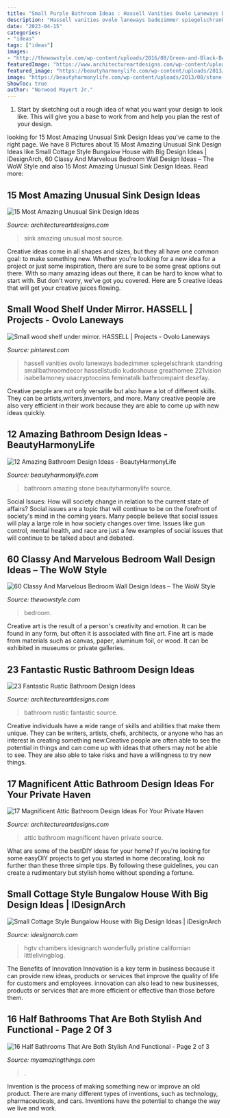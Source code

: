 ```yaml
---
title: "Small Purple Bathroom Ideas : Hassell Vanities Ovolo Laneways Badezimmer Spiegelschrank Standring Smallbathroomdecor Hassellstudio Kudoshouse Greathomee 221vision Isabellamoney Usacryptocoins Feminatalk Bathroompaint Desefay"
description: "Hassell vanities ovolo laneways badezimmer spiegelschrank standring smallbathroomdecor hassellstudio kudoshouse greathomee 221vision isabellamoney usacryptocoins feminatalk bathroompaint desefay"
date: "2023-04-15"
categories:
- "ideas"
tags: ["ideas"]
images:
- "http://thewowstyle.com/wp-content/uploads/2016/08/Green-and-Black-Bedroom-Wall-Ideas.jpg"
featuredImage: "https://www.architectureartdesigns.com/wp-content/uploads/2014/12/1195.jpg"
featured_image: "https://beautyharmonylife.com/wp-content/uploads/2013/08/stone-bathroom-design-ideas-800x1203.jpg"
image: "https://beautyharmonylife.com/wp-content/uploads/2013/08/stone-bathroom-design-ideas-800x1203.jpg"
ShowToc: true
author: "Norwood Mayert Jr."
---
```



1. Start by sketching out a rough idea of what you want your design to look like. This will give you a base to work from and help you plan the rest of your design.

	

		
looking for 15 Most Amazing Unusual Sink Design Ideas you've came to the right page. We have 8 Pictures about 15 Most Amazing Unusual Sink Design Ideas like Small Cottage Style Bungalow House with Big Design Ideas | iDesignArch, 60 Classy And Marvelous Bedroom Wall Design Ideas – The WoW Style and also 15 Most Amazing Unusual Sink Design Ideas. Read more:
		
    
## 15 Most Amazing Unusual Sink Design Ideas

<img loading=lazy src="https://www.architectureartdesigns.com/wp-content/uploads/2015/08/1416.jpg" onerror="this.onerror=null;this.src='https://tse4.mm.bing.net/th?id=OIP.vCPljCejsP8CCxxhIOVtnwHaJ4&amp;pid=15.1';" alt="15 Most Amazing Unusual Sink Design Ideas">

_Source: architectureartdesigns.com_

>sink amazing unusual most source. 

	

Creative ideas come in all shapes and sizes, but they all have one common goal: to make something new. Whether you're looking for a new idea for a project or just some inspiration, there are sure to be some great options out there. With so many amazing ideas out there, it can be hard to know what to start with. But don't worry, we've got you covered. Here are 5 creative ideas that will get your creative juices flowing.

    
## Small Wood Shelf Under Mirror. HASSELL | Projects - Ovolo Laneways

<img loading=lazy src="https://i.pinimg.com/736x/4b/51/8e/4b518ebe1ebf951d768b623a6c7be2e5.jpg" onerror="this.onerror=null;this.src='https://tse2.mm.bing.net/th?id=OIP.XVsZ48Zk-G2ouW6ZuEeUmAHaLG&amp;pid=15.1';" alt="Small wood shelf under mirror. HASSELL | Projects - Ovolo Laneways">

_Source: pinterest.com_

>hassell vanities ovolo laneways badezimmer spiegelschrank standring smallbathroomdecor hassellstudio kudoshouse greathomee 221vision isabellamoney usacryptocoins feminatalk bathroompaint desefay. 

	

Creative people are not only versatile but also have a lot of different skills. They can be artists,writers,inventors, and more. Many creative people are also very efficient in their work because they are able to come up with new ideas quickly.

    
## 12 Amazing Bathroom Design Ideas - BeautyHarmonyLife

<img loading=lazy src="https://beautyharmonylife.com/wp-content/uploads/2013/08/stone-bathroom-design-ideas-800x1203.jpg" onerror="this.onerror=null;this.src='https://tse2.mm.bing.net/th?id=OIP.6_yIDXccNkMZK7-koYROAQHaLI&amp;pid=15.1';" alt="12 Amazing Bathroom Design Ideas - BeautyHarmonyLife">

_Source: beautyharmonylife.com_

>bathroom amazing stone beautyharmonylife source. 

	

Social Issues: How will society change in relation to the current state of affairs?
Social issues are a topic that will continue to be on the forefront of society's mind in the coming years. Many people believe that social issues will play a large role in how society changes over time. Issues like gun control, mental health, and race are just a few examples of social issues that will continue to be talked about and debated.

    
## 60 Classy And Marvelous Bedroom Wall Design Ideas – The WoW Style

<img loading=lazy src="http://thewowstyle.com/wp-content/uploads/2016/08/Green-and-Black-Bedroom-Wall-Ideas.jpg" onerror="this.onerror=null;this.src='https://tse1.mm.bing.net/th?id=OIP.xxxPNk6CKttyUHXiWRDXJwHaJ4&amp;pid=15.1';" alt="60 Classy And Marvelous Bedroom Wall Design Ideas – The WoW Style">

_Source: thewowstyle.com_

>bedroom. 

	

Creative art is the result of a person's creativity and emotion. It can be found in any form, but often it is associated with fine art. Fine art is made from materials such as canvas, paper, aluminum foil, or wood. It can be exhibited in museums or private galleries.

    
## 23 Fantastic Rustic Bathroom Design Ideas

<img loading=lazy src="https://www.architectureartdesigns.com/wp-content/uploads/2013/09/174.jpg" onerror="this.onerror=null;this.src='https://tse1.mm.bing.net/th?id=OIP.zVoRnO41JDIfKSajvr8YWwHaJ7&amp;pid=15.1';" alt="23 Fantastic Rustic Bathroom Design Ideas">

_Source: architectureartdesigns.com_

>bathroom rustic fantastic source. 

	

Creative individuals have a wide range of skills and abilities that make them unique. They can be writers, artists, chefs, architects, or anyone who has an interest in creating something new.Creative people are often able to see the potential in things and can come up with ideas that others may not be able to see. They are also able to take risks and have a willingness to try new things.

    
## 17 Magnificent Attic Bathroom Design Ideas For Your Private Haven

<img loading=lazy src="https://www.architectureartdesigns.com/wp-content/uploads/2014/12/1195.jpg" onerror="this.onerror=null;this.src='https://tse1.mm.bing.net/th?id=OIP.KJ5qzrCMo-qS2Gis58JJ7QHaJ4&amp;pid=15.1';" alt="17 Magnificent Attic Bathroom Design Ideas For Your Private Haven">

_Source: architectureartdesigns.com_

>attic bathroom magnificent haven private source. 

	

What are some of the bestDIY ideas for your home?
If you're looking for some easyDIY projects to get you started in home decorating, look no further than these three simple tips. By following these guidelines, you can create a rudimentary but stylish home without spending a fortune.

    
## Small Cottage Style Bungalow House With Big Design Ideas | IDesignArch

<img loading=lazy src="https://www.idesignarch.com/wp-content/uploads/Stylish-Cottage-Style-Bungalow-Home_9.jpg" onerror="this.onerror=null;this.src='https://tse3.mm.bing.net/th?id=OIP.62Kn80hhlYWc-8KPfwv_2gHaLH&amp;pid=15.1';" alt="Small Cottage Style Bungalow House with Big Design Ideas | iDesignArch">

_Source: idesignarch.com_

>hgtv chambers idesignarch wonderfully pristine californian littlelivingblog. 

	

The Benefits of Innovation
Innovation is a key term in business because it can provide new ideas, products or services that improve the quality of life for customers and employees. innovation can also lead to new businesses, products or services that are more efficient or effective than those before them.

    
## 16 Half Bathrooms That Are Both Stylish And Functional - Page 2 Of 3

<img loading=lazy src="https://myamazingthings.com/wp-content/uploads/2016/12/small-bathroom-design-ideas-elegant-pedestal-sink-wall-sconces-framed-mirror.jpg" onerror="this.onerror=null;this.src='https://tse1.mm.bing.net/th?id=OIP.u1lCO-Ou0BFB3a98Gv5WjgHaLH&amp;pid=15.1';" alt="16 Half Bathrooms That Are Both Stylish And Functional - Page 2 of 3">

_Source: myamazingthings.com_

>. 

	

Invention is the process of making something new or improve an old product. There are many different types of inventions, such as technology, pharmaceuticals, and cars. Inventions have the potential to change the way we live and work.

